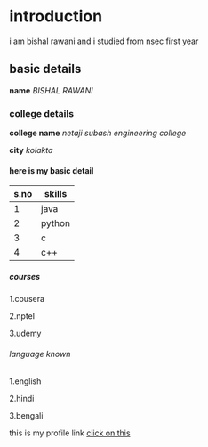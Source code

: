 # introduction
i am bishal rawani and i studied from nsec first year 
 
 ## basic details 
 **name** *BISHAL RAWANI*
 
 ### college details
 **college name**  *netaji subash engineering college*
 
 **city** *kolakta*
 
 #### here is my basic detail
 |s.no|skills
 |----|-----|
 |1|java|
 |2|python|
 |3|c|
 |4|c++|
 
 ##### courses
 1.cousera
 
 2.nptel
 
 3.udemy
 
 ###### language known
 
 1.english
 
 2.hindi
 
 3.bengali
 
 this is my profile link
 [click on this](https://github.com/BISHALRAWANI/day3/edit/main/README.md)
 
 
